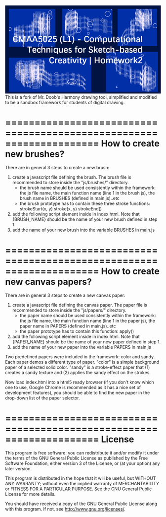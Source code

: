 ![image](https://github.com/Nikki29o/Stroke-Jellyfish/blob/main/img/085ae55398214d56d8a507473adb0e5.png)
This is a fork of Mr. Doob's Harmony drawing tool, simplified
and modified to be a sandbox framework for students of digital
drawing.


====================================================================
How to create new brushes?
====================================================================
There are in general 3 steps to create a new brush:
1. create a javascript file defining the brush. The brush file is
   recommended to store inside the "js/brushes/" directory.
   - the brush name should be used consistently within the framework:
     the js file name, the main function name (line 1 in the brush js),
     the brush name in BRUSHES (defined in main.js)..etc
   - the brush prototype has to contain these three stroke functions:
        strokeStart(x, y)
        stroke(x, y)
        strokeEnd()
2. add the following script element inside <body> in index.html. Note
   that {BRUSH_NAME} should be the name of your new brush defined in
   step 1.
   <script type="text/javascript" src="js/brushes/{BRUSH_NAME}.js"></script>
3. add the name of your new brush into the variable BRUSHES in main.js


====================================================================
How to create new canvas papers?
====================================================================
There are in general 3 steps to create a new canvas paper:
1. create a javascript file defining the canvas paper. The paper file is
   recommended to store inside the "js/papers/" directory.
   - the paper name should be used consistently within the framework:
     the js file name, the main function name (line 1 in the paper js),
     the paper name in PAPERS (defined in main.js)..etc
   - the paper prototype has to contain this function:
        apply()
2. add the following script element inside <body> in index.html. Note
   that {PAPER_NAME} should be the name of your new paper defined in
   step 1.
   <script type="text/javascript" src="js/papers/{PAPER_NAME}.js"></script>
3. add the name of your new paper into the variable PAPERS in main.js

Two predefined papers were included in the framework: color and sandy.
Each paper demos a different type of paper. "color" is a simple background
paper of a selected solid color. "sandy" is a stroke-effect paper that (1)
creates a sandy texture and (2) applies the sandy effect on the strokes.



Now load index.html into a html5 ready browser (if you don't know which
one to use, Google Chrome is recommended as it has a nice set of development
features), you should be able to find the new paper in the drop-down list
of the paper selector.



====================================================================
License
====================================================================
This program is free software: you can redistribute it and/or modify
it under the terms of the GNU General Public License as published by
the Free Software Foundation, either version 3 of the License, or
(at your option) any later version.

This program is distributed in the hope that it will be useful,
but WITHOUT ANY WARRANTY; without even the implied warranty of
MERCHANTABILITY or FITNESS FOR A PARTICULAR PURPOSE.  See the
GNU General Public License for more details.

You should have received a copy of the GNU General Public License
along with this program.  If not, see <http://www.gnu.org/licenses/>.
